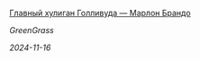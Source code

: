 <!--2024-11-16 16:55:46-->
<div class="yb">
  <a class="nodecor" href="/index.html?mir_kino/glavnyj_huligan_gollivuda_marlon_brando">
    <img class="preview" data-videoid="https://rutube.ru/play/embed/http://rutube.ru/video/280784ed0807c9f8abdeed8c5506e60d/" src="http://pic.rutubelist.ru/video/2024-11-16/84/2c/842c15bf17febdfe455bc50f3661ef0e.jpg" align="left" alt="">
  </a>
  <div class="inlbl text">
    <p><a class="nodecor" href="/index.html?mir_kino/glavnyj_huligan_gollivuda_marlon_brando">Главный хулиган Голливуда — Марлон Брандо</a></p>
    <p><i class="smaller2">GreenGrass</i></p>
    <i class="smaller3">2024-11-16</i>
  </div>
</div>
